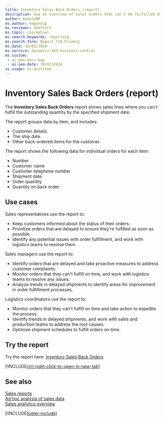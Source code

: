 ```yaml
---
title: Inventory Sales Back Orders (report)
description: See an overview of sales orders that can't be fulfilled due to out-of-stock items. 
author: kennieNP
ms.author: kepontop
ms.reviewer: bholtorf
ms.topic: conceptual
ms.search.keywords: reporting
ms.search.form: Report_718_Primary
ms.date: 10/03/2024
ms.service: dynamics-365-business-central
ms.custom:
 - ai-gen-docs-bap
 - ai-seo-date: 10/07/2024
ai.usage: ai-assisted
---
```


# Inventory Sales Back Orders (report)

The **Inventory Sales Back Orders** report shows sales lines where you can't fulfill the outstanding quantity by the specified shipment date.

The report groups data by item, and includes:

* Customer details.
* The ship date.
* Other back-ordered items for the customer.

The report shows the following data for individual orders for each item:

* Number
* Customer name
* Customer telephone number
* Shipment date
* Order quantity
* Quantity on back order.

## Use cases

<!-- 
Prompt

Below is a report in an ERP system. Provide 3-4 use cases for different personas working with sales and order fullfilment.
Format like this:    
  
As a <persona>, use the report to    
* use case 1  
* use case 2    

Do not capitalize the persona names. 

## Report description
Shows a list with the order lines whose shipment date has been exceeded. The following information is shown for the individual orders for each item: number, customer name, customer's telephone number, shipment date, order quantity and quantity on back order. The report also shows whether there are other items for the customer on back order.

### What the report does
Shows sales lines where the outstanding quantity can't be fulfilled by the specified shipment date. 

This information is grouped by item and includes detail on the customer that ordered the item, when it was due to be shipped, and whether the customer is also awaiting supply on any other back ordered items.

### Use cases
See an overview of sales orders that can't be fulfilled due to out-of-stock items. 

Please include your data sources and URLs
-->

Sales representatives use the report to:

* Keep customers informed about the status of their orders.
* Prioritize orders that are delayed to ensure they're fulfilled as soon as possible.
* Identify any potential issues with order fulfillment, and work with logistics teams to resolve them.

Sales managers use the report to:

* Identify orders that are delayed and take proactive measures to address customer complaints.
* Monitor orders that they can't fulfill on time, and work with logistics teams to resolve any issues.
* Analyze trends in delayed shipments to identify areas for improvement in order fulfillment processes.

Logistics coordinators use the report to:

* Monitor orders that they can't fulfill on time and take action to expedite the process.
* Identify trends in delayed shipments, and work with sales and production teams to address the root causes.
* Optimize shipment schedules to fulfill orders on time.

## Try the report

Try the report here: [Inventory Sales Back Orders](https://businesscentral.dynamics.com?report=718)

[!INCLUDE[ctrl-right-click-to-open-in-new-tab](../includes/ctrl-right-click-to-open-in-new-tab.md)]

## See also

[Sales reports](../sales-reports.md)  
[Ad hoc analysis of sales data](../ad-hoc-analysis-sales.md)  
[Sales analytics overview](../sales-analytics-overview.md)  

[!INCLUDE[footer-include](../includes/footer-banner.md)]